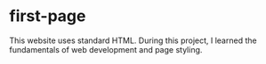 # first-page

This website uses standard HTML. During this project, I learned the fundamentals of web development and page styling.
